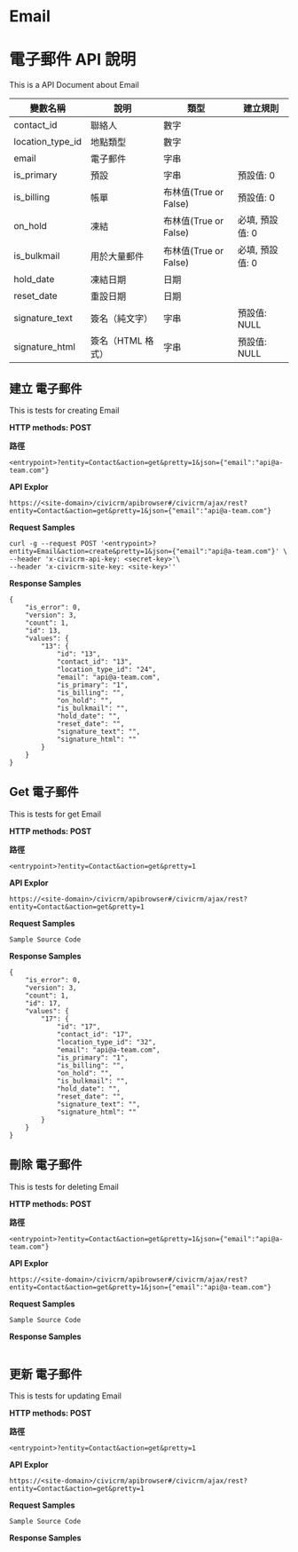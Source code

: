 # Email



# 電子郵件 API 說明
This is a API Document about Email


| 變數名稱 | 說明 | 類型 | 建立規則 |
| ---- | ---- | ---- | ---- |
| contact_id | 聯絡人 | 數字 |  |
| location_type_id | 地點類型 | 數字 |  |
| email | 電子郵件 | 字串 |  |
| is_primary | 預設 | 字串 | 預設值: 0 |
| is_billing | 帳單 | 布林值(True or False) | 預設值: 0 |
| on_hold | 凍結 | 布林值(True or False) | 必填, 預設值: 0 |
| is_bulkmail | 用於大量郵件 | 布林值(True or False) | 必填, 預設值: 0 |
| hold_date | 凍結日期 | 日期 |  |
| reset_date | 重設日期 | 日期 |  |
| signature_text | 簽名（純文字） | 字串 | 預設值: NULL |
| signature_html | 簽名（HTML 格式） | 字串 | 預設值: NULL |



## 建立 電子郵件 

This is tests for creating Email 

**HTTP methods: POST**

**路徑**

```
<entrypoint>?entity=Contact&action=get&pretty=1&json={"email":"api@a-team.com"}
```

**API Explor**

```
https://<site-domain>/civicrm/apibrowser#/civicrm/ajax/rest?entity=Contact&action=get&pretty=1&json={"email":"api@a-team.com"}
```

**Request Samples**

```
curl -g --request POST '<entrypoint>?entity=Email&action=create&pretty=1&json={"email":"api@a-team.com"}' \
--header 'x-civicrm-api-key: <secret-key>'\
--header 'x-civicrm-site-key: <site-key>''
```

**Response Samples** 
```
{
    "is_error": 0,
    "version": 3,
    "count": 1,
    "id": 13,
    "values": {
        "13": {
            "id": "13",
            "contact_id": "13",
            "location_type_id": "24",
            "email": "api@a-team.com",
            "is_primary": "1",
            "is_billing": "",
            "on_hold": "",
            "is_bulkmail": "",
            "hold_date": "",
            "reset_date": "",
            "signature_text": "",
            "signature_html": ""
        }
    }
}
```



## Get 電子郵件 

This is tests for get Email 

**HTTP methods: POST**

**路徑**

```
<entrypoint>?entity=Contact&action=get&pretty=1
```

**API Explor**

```
https://<site-domain>/civicrm/apibrowser#/civicrm/ajax/rest?entity=Contact&action=get&pretty=1
```

**Request Samples**

```
Sample Source Code
```

**Response Samples** 
```
{
    "is_error": 0,
    "version": 3,
    "count": 1,
    "id": 17,
    "values": {
        "17": {
            "id": "17",
            "contact_id": "17",
            "location_type_id": "32",
            "email": "api@a-team.com",
            "is_primary": "1",
            "is_billing": "",
            "on_hold": "",
            "is_bulkmail": "",
            "hold_date": "",
            "reset_date": "",
            "signature_text": "",
            "signature_html": ""
        }
    }
}
```



## 刪除 電子郵件 

This is tests for deleting Email 

**HTTP methods: POST**

**路徑**

```
<entrypoint>?entity=Contact&action=get&pretty=1&json={"email":"api@a-team.com"}
```

**API Explor**

```
https://<site-domain>/civicrm/apibrowser#/civicrm/ajax/rest?entity=Contact&action=get&pretty=1&json={"email":"api@a-team.com"}
```
**Request Samples**

```
Sample Source Code
```

**Response Samples** 
```

```



## 更新 電子郵件 

This is tests for updating Email 

**HTTP methods: POST**

**路徑**

```
<entrypoint>?entity=Contact&action=get&pretty=1
```

**API Explor**

```
https://<site-domain>/civicrm/apibrowser#/civicrm/ajax/rest?entity=Contact&action=get&pretty=1
```

**Request Samples**

```
Sample Source Code
```

**Response Samples** 
```

```


